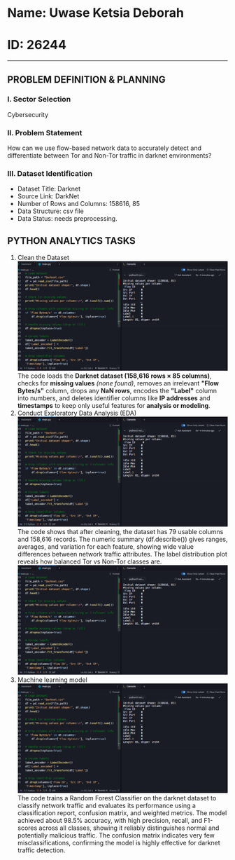 # Name: Uwase Ketsia Deborah
# ID: 26244

---

## PROBLEM DEFINITION & PLANNING

### I. Sector Selection
Cybersecurity

### II. Problem Statement
How can we use flow-based network data to accurately detect and differentiate between Tor and Non-Tor traffic in darknet environments?

### III. Dataset Identification
- Dataset Title: Darknet
- Source Link: DarkNet
- Number of Rows and Columns: 158616, 85
- Data Structure: csv file
- Data Status: needs preprocessing.


## PYTHON ANALYTICS TASKS
1. Clean the Dataset
   ![Data Cleaning](used%20screenshots/Data%20cleaning.png)
   The code loads the **Darknet dataset (158,616 rows × 85 columns)**, checks for **missing values** *(none found)*, removes an irrelevant **"Flow Bytes/s"** column, drops any **NaN rows**, encodes the **"Label"** column into numbers, and deletes identifier columns like **IP addresses** and **timestamps** to keep only useful features for **analysis or modeling**.
2. Conduct Exploratory Data Analysis (EDA)
   ![Data Cleaning](used%20screenshots/Data%20cleaning.png)
   The code shows that after cleaning, the dataset has 79 usable columns and 158,616 records.
The numeric summary (df.describe()) gives ranges, averages, and variation for each feature, showing wide value differences between network traffic attributes.
The label distribution plot reveals how balanced Tor vs Non-Tor classes are.
![Data Cleaning](used%20screenshots/Data%20cleaning.png)
3. Machine learning model
   ![Data Cleaning](used%20screenshots/Data%20cleaning.png)
   The code trains a Random Forest Classifier on the darknet dataset to classify network traffic and evaluates its performance using a classification report, confusion matrix, and weighted metrics. The model achieved about 98.5% accuracy, with high precision, recall, and F1-scores across all classes, showing it reliably distinguishes normal and potentially malicious traffic. The confusion matrix indicates very few misclassifications, confirming the model is highly effective for darknet traffic detection.




